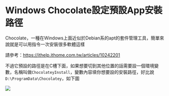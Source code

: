 # Windows Chocolate設定預設App安裝路徑

Chocolate，一種在Windows上面近似於Debian系的apt的套件管理工具，簡單來說就是可以用指令一次安裝很多軟體這樣

請參考：https://ithelp.ithome.com.tw/articles/10242201

不過它預設的路徑是在C槽下面，如果想要切到其他位置的話需要設一個環境變數，名稱叫做`ChocolateyInstall`，變數內容填你想要設的安裝路徑，好比說`D:\ProgramData\Chocolatey`，如下圖

![](https://i.imgur.com/Day5vUf.png)

